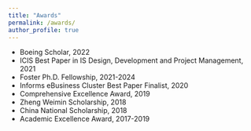 ```yaml
---
title: "Awards"
permalink: /awards/
author_profile: true
---
```


- Boeing Scholar, 2022
- ICIS Best Paper in IS Design, Development and Project Management, 2021
- Foster Ph.D. Fellowship, 2021-2024
- Informs eBusiness Cluster Best Paper Finalist, 2020
- Comprehensive Excellence Award, 2019
- Zheng Weimin Scholarship, 2018
- China National Scholarship, 2018
- Academic Excellence Award, 2017-2019

<!-- {{ post.date | date: '%m %d, %Y' }} -->

